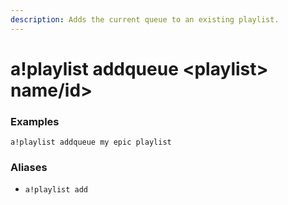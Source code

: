 ```yaml
---
description: Adds the current queue to an existing playlist.
---
```


# a!playlist addqueue &lt;playlist&gt; name/id&gt;

### Examples

```text
a!playlist addqueue my epic playlist
```

### Aliases

* `a!playlist add`

